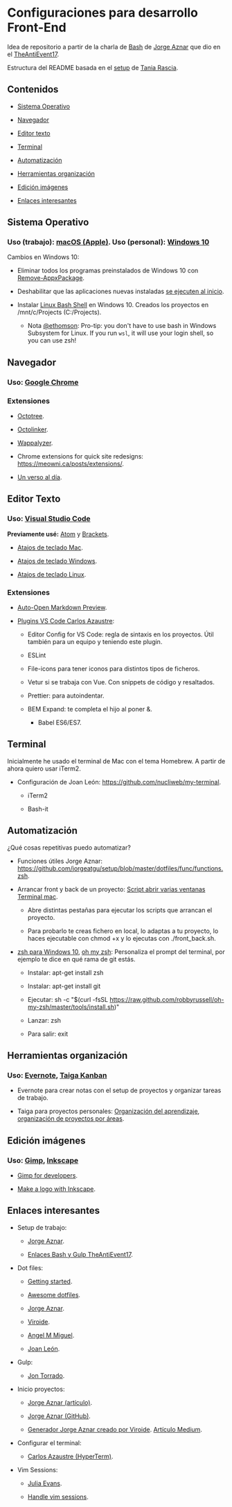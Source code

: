 # Configuraciones para desarrollo Front-End

Idea de repositorio a partir de la charla de [Bash](https://gist.github.com/jorgeatgu/6b1f9bdf8ae9b02ad69d2f7bd039aac9#automatización-con-gulp-y-bash) de [Jorge Aznar](https://twitter.com/jorgeATGU) que dio en el [TheAntiEvent17](http://theantievent.org/).

Estructura del README basada en el [setup](https://github.com/taniarascia/setup) de [Tania Rascia](https://twitter.com/taniarascia).

## Contenidos

- [Sistema Operativo](#sistema-operativo)

- [Navegador](#navegador)

- [Editor texto](#editor-texto)

- [Terminal](#terminal)

- [Automatización](#automatización)

- [Herramientas organización](#herramientas-organización)

- [Edición imágenes](#edición-imágenes)

- [Enlaces interesantes](#enlaces-interesantes)

## Sistema Operativo

### **Uso (trabajo):** [macOS (Apple)](https://es.wikipedia.org/wiki/OS_X_El_Capitan). **Uso (personal):**  [Windows 10](https://es.wikipedia.org/wiki/Windows_10)

Cambios en Windows 10: 

- Eliminar todos los programas preinstalados de Windows 10 con [Remove-AppxPackage](http://www.askvg.com/guide-how-to-remove-all-built-in-apps-in-windows-10/).

- Deshabilitar que las aplicaciones nuevas instaladas [se ejecuten al inicio](https://www.howtogeek.com/108742/how-to-use-the-new-task-manager-in-windows-8/).

- Instalar [Linux Bash Shell](https://www.howtogeek.com/249966/how-to-install-and-use-the-linux-bash-shell-on-windows-10/) en Windows 10. Creados los proyectos en /mnt/c/Projects (C:/Projects).

  - Nota [@ethomson](https://twitter.com/ethomson/status/910167854321987586/photo/1): Pro-tip: you don't have to use bash in Windows Subsystem for Linux.  If you run `wsl`, it will use your login shell, so you can use zsh!

## Navegador

### **Uso:** [Google Chrome](https://www.google.com/chrome/)

### Extensiones

- [Octotree](https://chrome.google.com/webstore/detail/octotree/bkhaagjahfmjljalopjnoealnfndnagc).

- [Octolinker](https://chrome.google.com/webstore/detail/octolinker/jlmafbaeoofdegohdhinkhilhclaklkp).

- [Wappalyzer](https://chrome.google.com/webstore/detail/wappalyzer/gppongmhjkpfnbhagpmjfkannfbllamg?hl=es).

- Chrome extensions for quick site redesigns: https://meowni.ca/posts/extensions/.

- [Un verso al día](https://versos.angelmm.rocks/).

## Editor Texto

### **Uso:** [Visual Studio Code](http://code.visualstudio.com/)
**Previamente usé:** [Atom](https://atom.io/) y [Brackets](http://brackets.io/).

- [Atajos de teclado Mac](https://code.visualstudio.com/shortcuts/keyboard-shortcuts-macos.pdf).

- [Atajos de teclado Windows](https://code.visualstudio.com/shortcuts/keyboard-shortcuts-windows.pdf).

- [Atajos de teclado Linux](https://code.visualstudio.com/shortcuts/keyboard-shortcuts-linux.pdf).

### Extensiones

- [Auto-Open Markdown Preview](https://marketplace.visualstudio.com/items?itemName=hnw.vscode-auto-open-markdown-preview).

- [Plugins VS Code Carlos Azaustre](https://youtu.be/CeAvbVpBWR4):

  - Editor Config for VS Code: regla de sintaxis en los proyectos. Útil también para un equipo y teniendo este plugin.

  - ESLint

  - File-icons para tener iconos para distintos tipos de ficheros.

  - Vetur si se trabaja con Vue. Con snippets de código y resaltados.

  - Prettier: para autoindentar.

  - BEM Expand: te completa el hijo al poner &.

    - Babel ES6/ES7.

## Terminal

Inicialmente he usado el terminal de Mac con el tema Homebrew. A partir de ahora quiero usar iTerm2.

- Configuración de Joan León: https://github.com/nucliweb/my-terminal.

  - iTerm2

  - Bash-it

## Automatización

¿Qué cosas repetitivas puedo automatizar?

- Funciones útiles Jorge Aznar: https://github.com/jorgeatgu/setup/blob/master/dotfiles/func/functions.zsh.

- Arrancar front y back de un proyecto: [Script abrir varias ventanas Terminal mac](scripts/front_back.sh).

  - Abre distintas pestañas para ejecutar los scripts que arrancan el proyecto. 
  
  - Para probarlo te creas fichero en local, lo adaptas a tu proyecto, lo haces ejecutable con chmod +x y lo ejecutas con ./front_back.sh.

- [zsh para Windows 10](https://www.howtogeek.com/258518/how-to-use-zsh-or-another-shell-in-windows-10/), [oh my zsh](https://www.maketecheasier.com/install-zsh-and-oh-my-zsh-windows10/): Personaliza el prompt del terminal, por ejemplo te dice en qué rama de git estás.

  - Instalar: apt-get install zsh

  - Instalar: apt-get install git

  - Ejecutar: sh -c "$(curl -fsSL https://raw.github.com/robbyrussell/oh-my-zsh/master/tools/install.sh)"

  - Lanzar: zsh

  - Para salir: exit

## Herramientas organización

### **Uso:** [Evernote](https://evernote.com/intl/es/), [Taiga Kanban](https://taiga.io/)

- Evernote para crear notas con el setup de proyectos y organizar tareas de trabajo.

- Taiga para proyectos personales: [Organización del aprendizaje](https://tree.taiga.io/project/cristinafsanz-improving-in-front-end-development/kanban), [organización de proyectos por áreas](https://tree.taiga.io/project/cristinafsanz-ilusionismo-con-github-pages/kanban).

## Edición imágenes

### **Uso:** [Gimp](https://www.gimp.org/), [Inkscape](https://inkscape.org/en/)

- [Gimp for developers](http://cristinafsanz.github.io/projects/gimp-for-developers/).

- [Make a logo with Inkscape](http://cristinafsanz.github.io/projects/logo-inkscape/).

## Enlaces interesantes

* Setup de trabajo:

  * [Jorge Aznar](http://jorgeatgu.com/blog/mi-setup-de-trabajo/).
  
  * [Enlaces Bash y Gulp TheAntiEvent17](https://gist.github.com/jorgeatgu/6b1f9bdf8ae9b02ad69d2f7bd039aac9#automatización-con-gulp-y-bash).
  
* Dot files: 
  
  * [Getting started](https://medium.com/@webprolific/getting-started-with-dotfiles-43c3602fd789).
  
  * [Awesome dotfiles](https://github.com/webpro/awesome-dotfiles).
  
  * [Jorge Aznar](https://github.com/jorgeatgu/setup).
  
  * [Viroide](https://github.com/Viroide/dotfiles).

  * [Angel M Miguel](https://github.com/Angelmmiguel/dotfiles).

  * [Joan León](https://github.com/nucliweb/my-terminal).
  
* Gulp:

  * [Jon Torrado](https://medium.com/@jontorrado/working-with-gulp-2-19376bfdd077).
  
* Inicio proyectos: 

  * [Jorge Aznar (artículo)](http://jorgeatgu.com/blog/iniciando-proyectos-con-base/).
  
  * [Jorge Aznar (GitHub)](https://github.com/jorgeatgu/base).

  * [Generador Jorge Aznar creado por Viroide](https://github.com/Viroide/generator-jorge-atgu). [Artículo Medium](https://medium.com/@viroide/un-peque%C3%B1o-regalo-para-jorge-aznar-38c558e57e95).

* Configurar el terminal:

  * [Carlos Azaustre (HyperTerm)](https://youtu.be/2w-e_0W0Y78).

* Vim Sessions:

  * [Julia Evans](https://twitter.com/b0rk/status/906739364985806848).
  
  * [Handle vim sessions](https://github.com/dhruvasagar/vim-prosession).